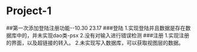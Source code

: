 # Project-1

##第一次添加登陆注册功能--10.30 23.17
###登陆
  1.实现登陆并且数据是存在数据库中的，并未实现dao类-psx
  2.没有对输入进行错误检测
###注册
  1.实现注册的界面，以及超链接的转入。
  2.未实现写入数据库，可以获取视图层的数据。
